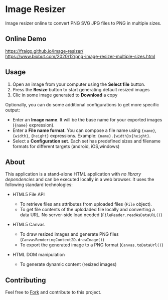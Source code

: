 # Image Resizer



Image resizer online to convert PNG SVG JPG files to PNG in multiple sizes.


## Online Demo

https://fraigo.github.io/image-resizer/
https://www.biobut.com/2020/12/png-image-resizer-multiple-sizes.html

## Usage


1. Open an image from your computer using the **Select file** button.
2. Press the **Resize** button to start generating default resized images
3. Clic in some image generated to **Download** a copy


Optionally, you can do some additional configurations to get more specific output:


* Enter an <b>Image name</b>. It will be the base name for your exported images (`{name}` expression).
* Enter a <b>File name format</b>. You can compose a file name using `{name}`, `{width}`, `{height}` expressions. Example: `{name}.{width}x{height}`.
* Select a <b>Configuration set</b>. Each set has predefined sizes and filename formats for different targets (android, iOS,windows)


## About 

This application is a stand-alone HTML application with *no library dependencies* and can be executed locally in a web browser. It uses the following standard technologies:

* HTML5 File API
    * To retrieve files ans attributes from uploaded files (`File` object).
    * To get file contents of the uplodaded file locally and converting a data URL. No server-side load needed (`FileReader.readAsDataURL()`)

* HTML5 Canvas
    * To draw resized images and generate PNG files (`CanvasRenderingContext2D.drawImage()`)
    * To export the generated image to a PNG format (`Canvas.toDataUrl()`)

* HTML DOM manipulation
    * To generate dynamic content (resized images)



## Contributing

Feel free to [Fork](https://github.com/fraigo/image-resizer/fork) and contribute to this project.

